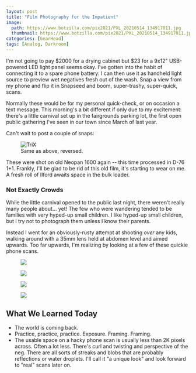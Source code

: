 ```yaml
---
layout: post
title: "Film Photography for the Impatient"
image:
  path: https://www.botzilla.com/pix2021/PXL_20210514_134917011.jpg
  thumbnail: https://www.botzilla.com/pix2021/PXL_20210514_134917011.jpg
categories: [GearHead]
tags: [Analog, Darkroom]
---
```


I'm not going to pay $2000 for a drying cabinet but $23 for a 9x12" USB-powered LED light panel seems okay. I've gotten into the habit of connecting it to a spare phone battery: I can then use it as handheld light source to preview wet negatives fresh out of the wash. Snap a view from my phone and flip it in Snapseed and boom, super-trashy, super-quick, scans.

Normally these would be for my personal quick-check, or on occasion a text message. This morning's a bit different if only due to my excitement: there's a little carnival set up in the fairgrounds parking lot, the first open public gathering I've seen in our town since March of last year.

Can't wait to post a couple of snaps:


<!--more-->

<figure class="align-center">
<img alt="TriX" src="https://www.botzilla.com/pix2021/PXL_20210514_134917011r.jpg">
<figcaption>Same as above, reversed.</figcaption>
</figure>

These were shot on old Neopan 1600 again -- this time processed in D-76 1+1. Frankly, I'll be glad to be rid of this old film, it's starting to wear on me. A fresh roll of Ilford awaits space in the bulk loader.

### Not Exactly Crowds

While the little carnival opened to the public last night, there weren't really many people about... yet! The few who were wandering tended to be families with very hyped-up small children. I like hyped-up small children, but I try not to photograph them unless I know their parents.

Instead I went for an obviously-rusty attempt at shooting _over_ any kids, walking around with a 35mm lens held at abdomen level and aimed upwards. Too far upwards, I'm realizing by looking at a few of these quickie phone scans.

<figure class="align-center">
<img src="https://www.botzilla.com/pix2021/PXL_20210514_134944509.jpg">
</figure>

<figure class="align-center">
<img src="https://www.botzilla.com/pix2021/PXL_20210514_135341260.jpg">
</figure>

<figure class="align-center">
<img src="https://www.botzilla.com/pix2021/PXL_20210514_135348596.jpg">
</figure>

<figure class="align-center">
<img src="https://www.botzilla.com/pix2021/PXL_20210514_135231280.jpg">
</figure>

## What We Learned Today

<ul>
	<li>The world is coming back.</li>
	<li>Practice, practice, practice. Exposure. Framing. Framing.</li>
	<li>The usable space on a hacky phone scan is usually less than 2K pixels across. Often a lot less. There's curl and twisting and perspective of the neg. There are all sorts of streaks and blobs that are probably reflections or water droplets. I'll call it "a unique look" and look forward to "real" scans later on.</li>
</ul>
